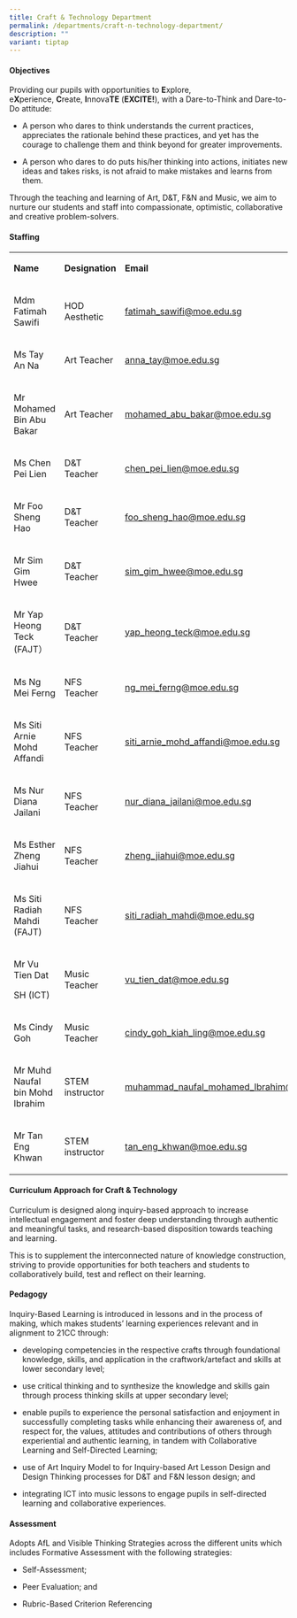 ```yaml
---
title: Craft & Technology Department
permalink: /departments/craft-n-technology-department/
description: ""
variant: tiptap
---
```

<h4>Objectives</h4>
<p>Providing our pupils with opportunities to&nbsp;<strong>E</strong>xplore,
e<strong>X</strong>perience,&nbsp;<strong>C</strong>reate,&nbsp;<strong>I</strong>nnova<strong>TE</strong>&nbsp;(<strong>EXCITE!</strong>),
with a Dare-to-Think and Dare-to-Do attitude:</p>
<ul data-tight="true" class="tight">
<li>
<p>A person who dares to think understands the current practices, appreciates
the rationale behind these practices, and yet has the courage to challenge
them and think beyond for greater improvements.</p>
</li>
<li>
<p>A person who dares to do puts his/her thinking into actions, initiates
new ideas and takes risks, is not afraid to make mistakes and learns from
them.</p>
</li>
</ul>
<p>Through the teaching and learning of Art, D&amp;T, F&amp;N and Music,
we aim to nurture our students and staff into compassionate, optimistic,
collaborative and creative problem-solvers.</p>
<h4>Staffing</h4>
<table style="minWidth: 75px">
<colgroup>
<col>
<col>
<col>
</colgroup>
<tbody>
<tr>
<td rowspan="1" colspan="1">
<p><strong>Name</strong>
</p>
</td>
<td rowspan="1" colspan="1">
<p><strong>Designation</strong>
</p>
</td>
<td rowspan="1" colspan="1">
<p><strong>Email</strong>
</p>
</td>
</tr>
<tr>
<td rowspan="1" colspan="1">
<p>Mdm Fatimah Sawifi</p>
</td>
<td rowspan="1" colspan="1">
<p>HOD Aesthetic</p>
</td>
<td rowspan="1" colspan="1">
<p><a href="mailto:fatimah_sawifi@moe.edu.sg" rel="noopener noreferrer nofollow" target="">fatimah_sawifi@moe.edu.sg</a>
</p>
</td>
</tr>
<tr>
<td rowspan="1" colspan="1">
<p>Ms Tay An Na</p>
</td>
<td rowspan="1" colspan="1">
<p>Art Teacher</p>
</td>
<td rowspan="1" colspan="1">
<p><a href="mailto:anna_tay@moe.edu.sg" rel="noopener noreferrer nofollow" target="">anna_tay@moe.edu.sg</a>
</p>
</td>
</tr>
<tr>
<td rowspan="1" colspan="1">
<p>Mr Mohamed Bin Abu Bakar</p>
</td>
<td rowspan="1" colspan="1">
<p>Art Teacher</p>
</td>
<td rowspan="1" colspan="1">
<p><a href="mohamed_abu_bakar@moe.edu.sg" rel="noopener noreferrer nofollow" target="_blank">mohamed_abu_bakar@moe.edu.sg</a>
</p>
</td>
</tr>
<tr>
<td rowspan="1" colspan="1">
<p>Ms Chen Pei Lien</p>
</td>
<td rowspan="1" colspan="1">
<p>D&amp;T Teacher</p>
</td>
<td rowspan="1" colspan="1">
<p><a href="mailto:chen_pei_lien@moe.edu.sg" rel="noopener noreferrer nofollow" target="">chen_pei_lien@moe.edu.sg</a>
</p>
</td>
</tr>
<tr>
<td rowspan="1" colspan="1">
<p>Mr Foo Sheng Hao</p>
</td>
<td rowspan="1" colspan="1">
<p>D&amp;T Teacher</p>
</td>
<td rowspan="1" colspan="1">
<p><a href="mailto:foo_sheng_hao@moe.edu.sg" rel="noopener noreferrer nofollow" target="">foo_sheng_hao@moe.edu.sg</a>
</p>
</td>
</tr>
<tr>
<td rowspan="1" colspan="1">
<p>Mr Sim Gim Hwee</p>
</td>
<td rowspan="1" colspan="1">
<p>D&amp;T Teacher</p>
</td>
<td rowspan="1" colspan="1">
<p><a href="sim_gim_hwee@moe.edu.sg" rel="noopener nofollow" target="_blank">sim_gim_hwee@moe.edu.sg</a>
</p>
</td>
</tr>
<tr>
<td rowspan="1" colspan="1">
<p>Mr Yap Heong Teck (FAJT）</p>
</td>
<td rowspan="1" colspan="1">
<p>D&amp;T Teacher</p>
</td>
<td rowspan="1" colspan="1">
<p><a href="mailto:yap_heong_teck@moe.edu.sg" rel="noopener noreferrer nofollow" target="">yap_heong_teck@moe.edu.sg</a>
</p>
</td>
</tr>
<tr>
<td rowspan="1" colspan="1">
<p>Ms Ng Mei Ferng</p>
</td>
<td rowspan="1" colspan="1">
<p>NFS Teacher</p>
</td>
<td rowspan="1" colspan="1">
<p><a href="mailto:ng_mei_ferng@moe.edu.sg" rel="noopener noreferrer nofollow" target="">ng_mei_ferng@moe.edu.sg</a>
</p>
</td>
</tr>
<tr>
<td rowspan="1" colspan="1">
<p>Ms Siti Arnie Mohd Affandi</p>
</td>
<td rowspan="1" colspan="1">
<p>NFS Teacher</p>
</td>
<td rowspan="1" colspan="1">
<p><a href="mailto:siti_arnie_mohd_affandi@moe.edu.sg" rel="noopener noreferrer nofollow" target="">siti_arnie_mohd_affandi@moe.edu.sg</a>
</p>
</td>
</tr>
<tr>
<td rowspan="1" colspan="1">
<p>Ms Nur Diana Jailani</p>
</td>
<td rowspan="1" colspan="1">
<p>NFS Teacher</p>
</td>
<td rowspan="1" colspan="1">
<p><a href="mailto:nur_diana_jailani@moe.edu.sg" rel="noopener noreferrer nofollow" target="">nur_diana_jailani@moe.edu.sg</a>
</p>
</td>
</tr>
<tr>
<td rowspan="1" colspan="1">
<p>Ms Esther Zheng Jiahui</p>
</td>
<td rowspan="1" colspan="1">
<p>NFS Teacher</p>
</td>
<td rowspan="1" colspan="1">
<p><a href="lwa_heng_qian@moe.edu.sg" rel="noopener noreferrer nofollow" target="_blank">zheng_jiahui@moe.edu.sg</a>
</p>
</td>
</tr>
<tr>
<td rowspan="1" colspan="1">
<p>Ms Siti Radiah Mahdi (FAJT)</p>
</td>
<td rowspan="1" colspan="1">
<p>NFS Teacher</p>
</td>
<td rowspan="1" colspan="1">
<p><a href="siti_radiah_mahdi@moe.edu.sg" rel="noopener nofollow" target="_blank">siti_radiah_mahdi@moe.edu.sg</a>
</p>
</td>
</tr>
<tr>
<td rowspan="1" colspan="1">
<p>Mr Vu Tien Dat</p>
<p>SH (ICT)</p>
</td>
<td rowspan="1" colspan="1">
<p>Music Teacher</p>
</td>
<td rowspan="1" colspan="1">
<p><a href="mailto:vu_tien_dat@moe.edu.sg" rel="noopener noreferrer nofollow" target="">vu_tien_dat@moe.edu.sg</a>
</p>
</td>
</tr>
<tr>
<td rowspan="1" colspan="1">
<p>Ms Cindy Goh</p>
</td>
<td rowspan="1" colspan="1">
<p>Music Teacher</p>
</td>
<td rowspan="1" colspan="1">
<p><a href="cindy_goh_kiah_ling@moe.edu.sg" rel="noopener nofollow" target="_blank">cindy_goh_kiah_ling@moe.edu.sg</a>
</p>
</td>
</tr>
<tr>
<td rowspan="1" colspan="1">
<p>Mr Muhd Naufal bin Mohd Ibrahim</p>
</td>
<td rowspan="1" colspan="1">
<p>STEM instructor</p>
</td>
<td rowspan="1" colspan="1">
<p><a href="muhammad_naufal_mohamed_Ibrahim@moe.edu.sg" rel="noopener nofollow" target="_blank">muhammad_naufal_mohamed_Ibrahim@moe.edu.sg</a>
</p>
</td>
</tr>
<tr>
<td rowspan="1" colspan="1">
<p>Mr Tan Eng Khwan</p>
</td>
<td rowspan="1" colspan="1">
<p>STEM instructor</p>
</td>
<td rowspan="1" colspan="1">
<p><a href="tan_eng_khwan@moe.edu.sg" rel="noopener nofollow" target="_blank">tan_eng_khwan@moe.edu.sg</a>
</p>
</td>
</tr>
</tbody>
</table>
<h4>Curriculum Approach for Craft &amp; Technology</h4>
<p>Curriculum is designed along inquiry-based approach to increase intellectual
engagement and foster deep understanding through authentic and meaningful
tasks, and research-based&nbsp;disposition towards teaching and learning.</p>
<p>This is to supplement the interconnected nature of knowledge construction,
striving to provide opportunities for both teachers and students to collaboratively
build, test and reflect on their learning.</p>
<h4>Pedagogy</h4>
<p>Inquiry-Based Learning is introduced in lessons and in the process of
making, which makes students’ learning experiences relevant and in alignment
to 21CC through:</p>
<ul data-tight="true" class="tight">
<li>
<p>developing competencies in the respective crafts through foundational
knowledge, skills, and application in the craftwork/artefact and skills
at lower secondary level;</p>
</li>
<li>
<p>use critical thinking and to synthesize the knowledge and skills gain
through process thinking skills at upper secondary level;</p>
</li>
<li>
<p>enable pupils to experience the personal satisfaction and enjoyment in
successfully completing tasks while enhancing their awareness of, and respect
for, the values, attitudes and contributions of others through experiential
and authentic learning, in tandem with Collaborative Learning and Self-Directed
Learning;</p>
</li>
<li>
<p>use of Art Inquiry Model to for Inquiry-based Art Lesson Design and Design
Thinking processes for D&amp;T and F&amp;N lesson design; and</p>
</li>
<li>
<p>integrating ICT into music lessons to engage pupils in self-directed learning
and collaborative experiences.</p>
</li>
</ul>
<h4>Assessment</h4>
<p>Adopts AfL and Visible Thinking Strategies across the different units
which includes Formative Assessment with the following strategies:</p>
<ul data-tight="true" class="tight">
<li>
<p>Self-Assessment;</p>
</li>
<li>
<p>Peer Evaluation; and</p>
</li>
<li>
<p>Rubric-Based Criterion Referencing</p>
</li>
</ul>
<p></p>